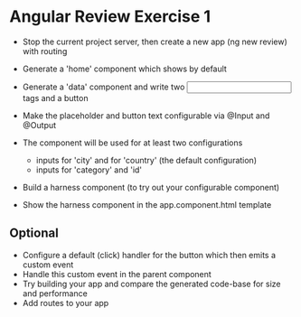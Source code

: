 Angular Review Exercise 1  
=========================
- Stop the current project server, then create a new app (ng new review) with routing
- Generate a 'home' component which shows by default
- Generate a 'data' component and write two <input> tags and a button
- Make the placeholder and button text configurable via @Input and @Output

- The component will be used for at least two configurations
  - inputs for 'city' and for 'country' (the default configuration)
  - inputs for 'category' and 'id'

- Build a harness component (to try out your configurable component)
- Show the harness component in the app.component.html template


Optional
--------
- Configure a default (click) handler for the button which then emits a custom event
- Handle this custom event in the parent component
- Try building your app and compare the generated code-base for size and performance
- Add routes to your app